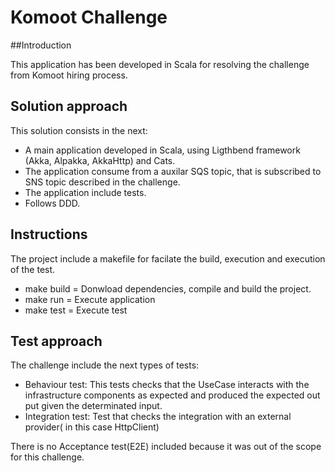 # Komoot Challenge 
##Introduction

  This application has been developed in Scala for resolving the challenge from Komoot hiring process. 
  
## Solution approach

  This solution consists in the next:
  - A main application developed in Scala, using Ligthbend framework (Akka, Alpakka, AkkaHttp) and Cats.
  - The application consume from a auxilar SQS topic, that is subscribed to SNS topic described in the challenge.
  - The application include tests.
  - Follows DDD.
  
## Instructions

The project include a makefile for facilate the build, execution and execution of the test.
  - make build = Donwload dependencies, compile and build the project.
  - make run = Execute application
  - make test = Execute test
  
## Test approach

The challenge include the next types of tests:

  - Behaviour test: This tests checks that the UseCase interacts with the infrastructure components as expected and produced the expected out put given
  the determinated input.
  - Integration test: Test that checks the integration with an external provider( in this case HttpClient)
 
 There is no Acceptance test(E2E) included because it was out of the scope for this challenge.
 
 
